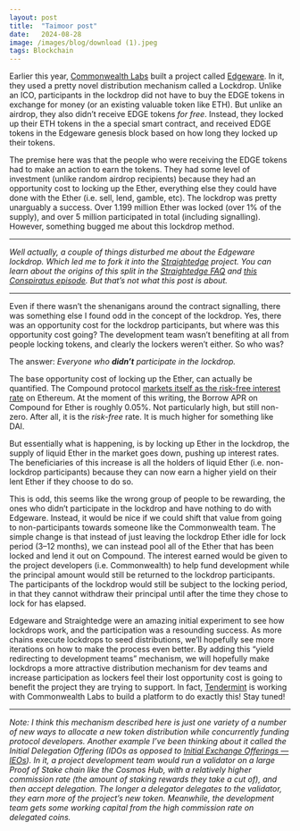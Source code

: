```yaml
---
layout:	post
title:	"Taimoor post"
date:	2024-08-28
image: /images/blog/download (1).jpeg
tags: Blockchain
---
```


Earlier this year, [Commonwealth Labs](https://commonwealth.im) built a project called [Edgeware](https://edgewa.re/). In it, they used a pretty novel distribution mechanism called a Lockdrop. Unlike an ICO, participants in the lockdrop did not have to buy the EDGE tokens in exchange for money (or an existing valuable token like ETH). But unlike an airdrop, they also didn’t receive EDGE tokens *for free*. Instead, they locked up their ETH tokens in the a special smart contract, and received EDGE tokens in the Edgeware genesis block based on how long they locked up their tokens.

The premise here was that the people who were receiving the EDGE tokens had to make an action to earn the tokens. They had some level of investment (unlike random airdrop recipients) because they had an opportunity cost to locking up the Ether, everything else they could have done with the Ether (i.e. sell, lend, gamble, etc). The lockdrop was pretty unarguably a success. Over 1.199 million Ether was locked (over 1% of the supply), and over 5 million participated in total (including signalling). However, something bugged me about this lockdrop method.

---

*Well actually, a couple of things disturbed me about the Edgeware lockdrop. Which led me to fork it into the [Straightedge](http://straighted.ge) project. You can learn about the origins of this split in the [Straightedge FAQ](https://straighted.ge/faq/) and [this Conspiratus episode](http://www.conspirat.us/144587/1563469-episode-7-hey-straightedge). But that’s not what this post is about.*

---

Even if there wasn’t the shenanigans around the contract signalling, there was something else I found odd in the concept of the lockdrop. Yes, there was an opportunity cost for the lockdrop participants, but where was this opportunity cost going? The development team wasn’t benefiting at all from people locking tokens, and clearly the lockers weren’t either. So who was?

The answer: *Everyone who ****didn’t**** participate in the lockdrop.*

The base opportunity cost of locking up the Ether, can actually be quantified. The Compound protocol [markets itself as the risk-free interest rate](https://epicenter.tv/episode/295/) on Ethereum. At the moment of this writing, the Borrow APR on Compound for Ether is roughly 0.05%. Not particularly high, but still non-zero. After all, it is the *risk-free* rate. It is much higher for something like DAI.

But essentially what is happening, is by locking up Ether in the lockdrop, the supply of liquid Ether in the market goes down, pushing up interest rates. The beneficiaries of this increase is all the holders of liquid Ether (i.e. non-lockdrop participants) because they can now earn a higher yield on their lent Ether if they choose to do so.

This is odd, this seems like the wrong group of people to be rewarding, the ones who didn’t participate in the lockdrop and have nothing to do with Edgeware. Instead, it would be nice if we could shift that value from going to non-participants towards someone like the Commonwealth team. The simple change is that instead of just leaving the lockdrop Ether idle for lock period (3–12 months), we can instead pool all of the Ether that has been locked and lend it out on Compound. The interest earned would be given to the project developers (i.e. Commonwealth) to help fund development while the principal amount would still be returned to the lockdrop participants. The participants of the lockdrop would still be subject to the locking period, in that they cannot withdraw their principal until after the time they chose to lock for has elapsed.

Edgeware and Straightedge were an amazing initial experiment to see how lockdrops work, and the participation was a resounding success. As more chains execute lockdrops to seed distributions, we’ll hopefully see more iterations on how to make the process even better. By adding this “yield redirecting to development teams” mechanism, we will hopefully make lockdrops a more attractive distribution mechanism for dev teams and increase participation as lockers feel their lost opportunity cost is going to benefit the project they are trying to support. In fact, [Tendermint](https://medium.com/u/8495ad98b2a1) is working with Commonwealth Labs to build a platform to do exactly this! Stay tuned!

---

*Note: I think this mechanism described here is just one variety of a number of new ways to allocate a new token distribution while concurrently funding protocol developers. Another example I’ve been thinking about it called the Initial Delegation Offering (IDOs as opposed to [Initial Exchange Offerings — IEOs](https://cryptopotato.com/what-is-an-initial-exchange-offering-ieo-and-how-it-differs-from-ico/)). In it, a project development team would run a validator on a large Proof of Stake chain like the Cosmos Hub, with a relatively higher commission rate (the amount of staking rewards they take a cut of), and then accept delegation. The longer a delegator delegates to the validator, they earn more of the project’s new token. Meanwhile, the development team gets some working capital from the high commission rate on delegated coins.*
